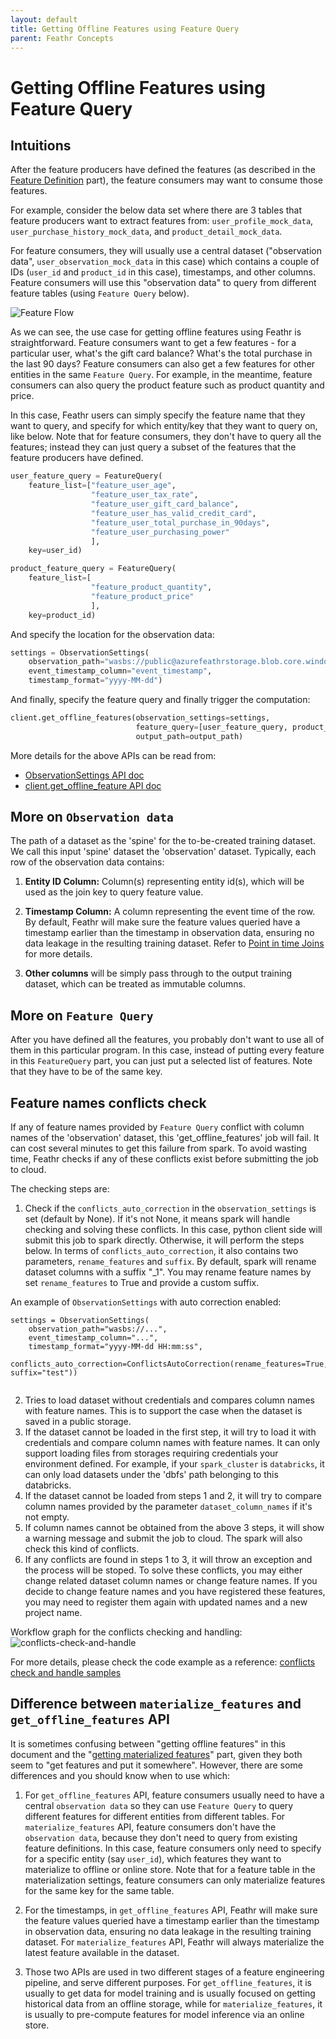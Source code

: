 ```yaml
---
layout: default
title: Getting Offline Features using Feature Query
parent: Feathr Concepts
---
```


# Getting Offline Features using Feature Query

## Intuitions

After the feature producers have defined the features (as described in the [Feature Definition](./feature-definition.md) part), the feature consumers may want to consume those features.

For example, consider the below data set where there are 3 tables that feature producers want to extract features from: `user_profile_mock_data`, `user_purchase_history_mock_data`, and `product_detail_mock_data`.

For feature consumers, they will usually use a central dataset ("observation data", `user_observation_mock_data` in this case) which contains a couple of IDs (`user_id` and `product_id` in this case), timestamps, and other columns. Feature consumers will use this "observation data" to query from different feature tables (using `Feature Query` below).

![Feature Flow](https://github.com/feathr-ai/feathr/blob/main/docs/images/product_recommendation_advanced.jpg?raw=true)

As we can see, the use case for getting offline features using Feathr is straightforward. Feature consumers want to get a few features - for a particular user, what's the gift card balance? What's the total purchase in the last 90 days? Feature consumers can also get a few features for other entities in the same `Feature Query`. For example, in the meantime, feature consumers can also query the product feature such as product quantity and price.

In this case, Feathr users can simply specify the feature name that they want to query, and specify for which entity/key that they want to query on, like below. Note that for feature consumers, they don't have to query all the features; instead they can just query a subset of the features that the feature producers have defined.

```python
user_feature_query = FeatureQuery(
    feature_list=["feature_user_age",
                  "feature_user_tax_rate",
                  "feature_user_gift_card_balance",
                  "feature_user_has_valid_credit_card",
                  "feature_user_total_purchase_in_90days",
                  "feature_user_purchasing_power"
                  ],
    key=user_id)

product_feature_query = FeatureQuery(
    feature_list=[
                  "feature_product_quantity",
                  "feature_product_price"
                  ],
    key=product_id)
```

And specify the location for the observation data:

```python
settings = ObservationSettings(
    observation_path="wasbs://public@azurefeathrstorage.blob.core.windows.net/sample_data/product_recommendation_sample/user_observation_mock_data.csv",
    event_timestamp_column="event_timestamp",
    timestamp_format="yyyy-MM-dd")
```

And finally, specify the feature query and finally trigger the computation:

```python
client.get_offline_features(observation_settings=settings,
                            feature_query=[user_feature_query, product_feature_query],
                            output_path=output_path)

```

More details for the above APIs can be read from:

- [ObservationSettings API doc](https://feathr.readthedocs.io/en/latest/feathr.html#feathr.ObservationSettings)
- [client.get_offline_feature API doc](https://feathr.readthedocs.io/en/latest/feathr.html#feathr.FeathrClient.get_offline_features)

## More on `Observation data`

The path of a dataset as the 'spine' for the to-be-created training dataset. We call this input 'spine' dataset the 'observation' dataset. Typically, each row of the observation data contains:

1. **Entity ID Column:** Column(s) representing entity id(s), which will be used as the join key to query feature value.

2. **Timestamp Column:** A column representing the event time of the row. By default, Feathr will make sure the feature values queried have a timestamp earlier than the timestamp in observation data, ensuring no data leakage in the resulting training dataset. Refer to [Point in time Joins](./point-in-time-join.md) for more details.

3. **Other columns** will be simply pass through to the output training dataset, which can be treated as immutable columns.
## More on `Feature Query`

After you have defined all the features, you probably don't want to use all of them in this particular program. In this case, instead of putting every feature in this `FeatureQuery` part, you can just put a selected list of features. Note that they have to be of the same key.

## Feature names conflicts check 

If any of feature names provided by `Feature Query` conflict with column names of the 'observation' dataset, this 'get_offline_features' job will fail. It can cost several minutes to get this failure from spark. To avoid wasting time, Feathr checks if any of these conflicts exist before submitting the job to cloud.

The checking steps are:
1. Check if the `conflicts_auto_correction` in the `observation_settings` is set (default by None). If it's not None, it means spark will handle checking and solving these conflicts. In this case, python client side will submit this job to spark directly. Otherwise, it will perform the steps below. In terms of `conflicts_auto_correction`, it also contains two parameters, `rename_features` and `suffix`. By default, spark will rename dataset columns with a suffix "_1". You may rename feature names by set `rename_features` to True and provide a custom suffix.
   
An example of `ObservationSettings` with auto correction enabled:
```
settings = ObservationSettings(
    observation_path="wasbs://...",
    event_timestamp_column="...",
    timestamp_format="yyyy-MM-dd HH:mm:ss",
    conflicts_auto_correction=ConflictsAutoCorrection(rename_features=True, suffix="test"))
 
```
   
2. Tries to load dataset without credentials and compares column names with feature names. This is to support the case when the dataset is saved in a public storage.
3. If the dataset cannot be loaded in the first step, it will try to load it with credentials and compare column names with feature names. It can only support loading files from storages requiring credentials your environment defined. For example, if your `spark_cluster` is `databricks`, it can only load datasets under the 'dbfs' path belonging to this databricks.
4. If the dataset cannot be loaded from steps 1 and 2, it will try to compare column names provided by the parameter `dataset_column_names` if it's not empty.
5. If column names cannot be obtained from the above 3 steps, it will show a warning message and submit the job to cloud. The spark will also check this kind of conflicts.
6. If any conflicts are found in steps 1 to 3, it will throw an exception and the process will be stoped. To solve these conflicts, you may either change related dataset column names or change feature names. If you decide to change feature names and you have registered these features, you may need to register them again with updated names and a new project name. 

Workflow graph for the conflicts checking and handling:
![conflicts-check-and-handle](../images/conflicts-check-and-handle.png)

For more details, please check the code example as a reference:
[conflicts check and handle samples](../samples/feature_naming_conflicts_samples.py)

## Difference between `materialize_features` and `get_offline_features` API

It is sometimes confusing between "getting offline features" in this document and the "[getting materialized features](./materializing-features.md)" part, given they both seem to "get features and put it somewhere". However, there are some differences and you should know when to use which:

1. For `get_offline_features` API, feature consumers usually need to have a central `observation data` so they can use `Feature Query` to query different features for different entities from different tables. For `materialize_features` API, feature consumers don't have the `observation data`, because they don't need to query from existing feature definitions. In this case, feature consumers only need to specify for a specific entity (say `user_id`), which features they want to materialize to offline or online store. Note that for a feature table in the materialization settings, feature consumers can only materialize features for the same key for the same table.

2. For the timestamps, in `get_offline_features` API, Feathr will make sure the feature values queried have a timestamp earlier than the timestamp in observation data, ensuring no data leakage in the resulting training dataset. For `materialize_features` API, Feathr will always materialize the latest feature available in the dataset.

3. Those two APIs are used in two different stages of a feature engineering pipeline, and serve different purposes. For `get_offline_features`, it is usually to get data for model training and is usually focused on getting historical data from an offline storage, while for `materialize_features`, it is usually to pre-compute features for model inference via an online store.
